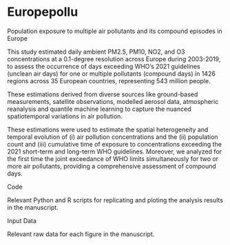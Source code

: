 # Europepollu
Population exposure to multiple air pollutants and its compound episodes in Europe



This study estimated daily ambient PM2.5, PM10, NO2, and O3 concentrations at a 0.1-degree resolution across Europe during 2003-2019, to assess the occurrence of days exceeding WHO’s 2021 guidelines (unclean air days) for one or multiple pollutants (compound days) in 1426 regions across 35 European countries, representing 543 million people.

These estimations derived from diverse sources like ground-based measurements, satellite observations, modelled aerosol data, atmospheric reanalysis and quantile machine learning to capture the nuanced spatiotemporal variations in air pollution.

These estimations were used to estimate the spatial heterogeneity and temporal evolution of (i) air pollution concentrations and the (ii) population count and (iii) cumulative time of exposure to concentrations exceeding the 2021 short-term and long-term WHO guidelines. Moreover, we analyzed for the first time the joint exceedance of WHO limits simultaneously for two or more air pollutants, providing a comprehensive assessment of compound days. 







Code

Relevant Python and R scripts for replicating and ploting the analysis results in the manuscript.

Input Data

Relevant raw data for each figure in the manuscript.
